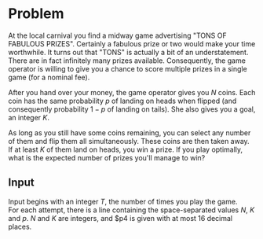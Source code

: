 # Problem

At the local carnival you find a midway game advertising "TONS OF FABULOUS PRIZES". Certainly a fabulous prize or two would make your time worthwhile. It turns out that "TONS" is actually a bit of an understatement. There are in fact infinitely many prizes available. Consequently, the game operator is willing to give you a chance to score multiple prizes in a single game (for a nominal fee).

After you hand over your money, the game operator gives you $N$ coins. Each coin has the same probability $p$ of landing on heads when flipped (and consequently probability $1 - p$ of landing on tails). She also gives you a goal, an integer $K$.

As long as you still have some coins remaining, you can select any number of them and flip them all simultaneously. These coins are then taken away. If at least $K$ of them land on heads, you win a prize. If you play optimally, what is the expected number of prizes you'll manage to win?

## Input

Input begins with an integer $T$, the number of times you play the game.  
For each attempt, there is a line containing the space-separated values $N$, $K$ and $p$. $N$ and $K$ are integers, and $p4 is given with at most 16 decimal places.
